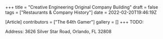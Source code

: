+++
title = "Creative Engineering Original Company Building"
draft = false
tags = ["Restaurants & Company History"]
date = 2022-02-20T19:46:19Z

[Article]
contributors = ["The 64th Gamer"]
gallery = []
+++
TODO:

Address: 3626 Silver Star Road, Orlando, FL 32808